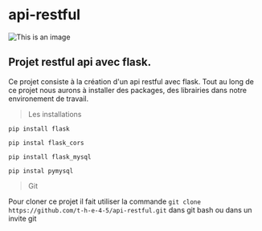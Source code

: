 # api-restful
![This is an image](https://encrypted-tbn0.gstatic.com/images?q=tbn:ANd9GcTqPH6P-ZG0JEaz7uwTYny0mxXJOROpnip6yg&usqp=CAU)

## Projet restful api avec flask.

Ce projet consiste à la création d'un api restful avec flask. Tout au long de ce projet nous aurons à installer des packages, des librairies dans notre environement de travail.

> Les installations

`pip install flask`

`pip instal flask_cors`

`pip install flask_mysql`

`pip instal pymysql`

> Git 

Pour cloner ce projet il fait utiliser la commande `git clone https://github.com/t-h-e-4-5/api-restful.git` dans git bash ou dans un invite git 
